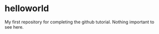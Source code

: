 # helloworld
My first repository for completing the github tutorial. Nothing important to see here.
